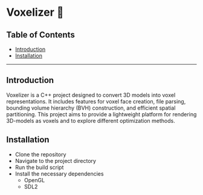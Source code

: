 # Voxelizer 🎲

## Table of Contents
- [Introduction](#Introduction)
- [Installation](#Installation)

---

## Introduction 
Voxelizer is a C++ project designed to convert 3D models into voxel representations. 
It includes features for voxel face creation, file parsing, bounding volume hierarchy (BVH)
construction, and efficient spatial partitioning. This project aims to provide a lightweight
platform for rendering 3D-models as voxels and to explore different optimization methods. 

## Installation

- Clone the repository
- Navigate to the project directory
- Run the build script
- Install the necessary dependencies 
  - OpenGL 
  - SDL2 

